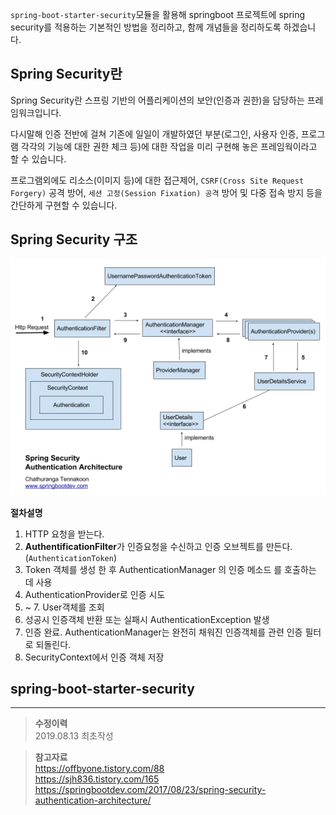 `spring-boot-starter-security`모듈을 활용해 springboot 프로젝트에 spring security를 적용하는 기본적인 방법을 정리하고, 함께 개념들을 정리하도록 하겠습니다.

## Spring Security란

Spring Security란 스프링 기반의 어플리케이션의 보안(인증과 권한)을 담당하는 프레임워크입니다.

다시말해 인증 전반에 걸쳐 기존에 일일이 개발하였던 부분(로그인, 사용자 인증, 프로그램 각각의 기능에 대한 권한 체크 등)에 대한 작업을 미리 구현해 놓은 프레임웍이라고 할 수 있습니다.

프로그램외에도 리소스(이미지 등)에 대한 접근제어, `CSRF(Cross Site Request Forgery)` 공격 방어, `세션 고정(Session Fixation) 공격` 방어 및 다중 접속 방지 등을 간단하게 구현할 수 있습니다.

## Spring Security 구조

![Spring Security 구조](/images/springboot-security-basic-01.png)

**절차설명**
1. HTTP 요청을 받는다.
2. **AuthentificationFilter**가 인증요청을 수신하고 인증 오브젝트를 만든다. (`AuthenticationToken`)
3. Token 객체를 생성 한 후 AuthenticationManager 의 인증 메소드 를 호출하는 데 사용
4. AuthenticationProvider로 인증 시도
5. ~ 7. User객체를 조회
8. 성공시 인증객체 반환 또는 실패시 AuthenticationException 발생
9. 인증 완료. AuthenticationManager는 완전히 채워진 인증객체를 관련 인증 필터로 되돌린다.
10. SecurityContext에서 인증 객체 저장

## spring-boot-starter-security

___

>**수정이력**  
2019.08.13 최초작성

>**참고자료**  
https://offbyone.tistory.com/88  
https://sjh836.tistory.com/165  
https://springbootdev.com/2017/08/23/spring-security-authentication-architecture/